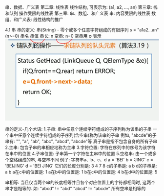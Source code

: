 串、数据、广义表
第二章: 线性表
    线性结构, 可表示为: (a1, a2, ..., an)
第三章: 栈和队列
    操作受限的线性表
第三章: 串、数组、和广义表
    串: 内容受限的线性表
    数组、和广义表: 线性结构的推广
    
    
4.1 串
串的定义:
串(String) - 零个或多个任意字符组成的有限序列
s   =   "a1a2...an" (n>=0)
串名         串值
串长: n
空串: n=0
空串用 ∅ 表示
![串的定义.jpg](images/串的定义.jpg)

串的定义-几个术语:
1.子串: 串中任意个连续字符组成的子序列称为该串的子串
    一个串中任意个连续字符组成的子序列(含空串)称为该串的子串
    例如, "abcde"的子串有:
    "", "a", "ab", "abc", "abcd", "abcde"等
    真子串是指不包含自身的所有子串
2.主串: 包含子串的串相应地称为主串
3.字符位置: 字符在序列中的序号为该字符在串中的位置
4.子串位置: 子串第一个字符在主串中的位置
5.空格串:  由一个或多个空格组成的串, 与空串不同
例子: 字符串a、b、c、d
a = 'BEI'
b = 'JING'
c = 'BEIJING'
d = 'BEI JING'
它们的长度分别是: 3 4 7 8
c的子串是: a b
d的子串是: a b
a在c中的位置是: 1
a在b中的位置是: 1
b在c中的位置是: 4
b在d中的位置是: 5

串相等:
当且仅当两个串的长度相等并且各个对应位置上的字符都相同时, 这两个串才是相等的.
如:
"abcd" != "abd"
"abcd" != "abcde"
所有空串是相等的



    
    